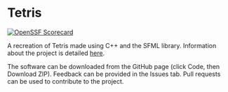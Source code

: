 # Tetris
[![OpenSSF Scorecard](https://api.securityscorecards.dev/projects/github.com/RyanBoyl/Tetris/badge)](https://securityscorecards.dev/viewer/?uri=github.com/RyanBoyl/Tetris)

A recreation of Tetris made using C++ and the SFML library. Information about the project is detailed [here](https://docs.google.com/document/d/156j-96KhyKNocS7NCFPOAGqzQCIFaDNvdqxJTyxwbM4/edit).

The software can be downloaded from the GitHub page (click Code, then Download ZIP). Feedback can be provided in the Issues tab. Pull requests can be used to contribute to the project.

